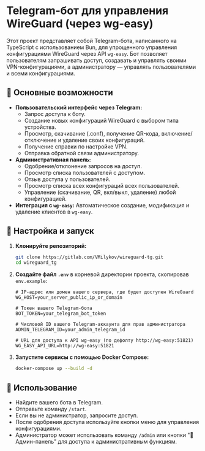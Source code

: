 # Telegram-бот для управления WireGuard (через wg-easy)

Этот проект представляет собой Telegram-бота, написанного на TypeScript с использованием Bun, для упрощенного управления конфигурациями WireGuard через API `wg-easy`. Бот позволяет пользователям запрашивать доступ, создавать и управлять своими VPN-конфигурациями, а администратору — управлять пользователями и всеми конфигурациями.

## 🌟 Основные возможности

*   **Пользовательский интерфейс через Telegram:**
    *   Запрос доступа к боту.
    *   Создание новых конфигураций WireGuard с выбором типа устройства.
    *   Просмотр, скачивание (.conf), получение QR-кода, включение/отключение и удаление своих конфигураций.
    *   Получение справки по настройке VPN.
    *   Отправка обратной связи администратору.
*   **Административная панель:**
    *   Одобрение/отклонение запросов на доступ.
    *   Просмотр списка пользователей с доступом.
    *   Отзыв доступа у пользователей.
    *   Просмотр списка всех конфигураций всех пользователей.
    *   Управление (скачивание, QR, вкл/выкл, удаление) любой конфигурацией.
*   **Интеграция с `wg-easy`:** Автоматическое создание, модификация и удаление клиентов в `wg-easy`.

## 🚀 Настройка и запуск

1.  **Клонируйте репозиторий:**
    ```bash
    git clone https://gitlab.com/VMilykov/wireguard-tg.git
    cd wireguard_tg
    ```

2.  **Создайте файл `.env`** в корневой директории проекта, скопировав `env.example`:
    ```env
    # IP-адрес или домен вашего сервера, где будет доступен WireGuard
    WG_HOST=your_server_public_ip_or_domain

    # Токен вашего Telegram-бота
    BOT_TOKEN=your_telegram_bot_token

    # Числовой ID вашего Telegram-аккаунта для прав администратора
    ADMIN_TELEGRAM_ID=your_admin_telegram_id

    # URL для доступа к API wg-easy (по дефолту http://wg-easy:51821)
    WG_EASY_API_URL=http://wg-easy:51821
    ```

3.  **Запустите сервисы с помощью Docker Compose:**
    ```bash
    docker-compose up --build -d
    ```

## 🤖 Использование

*   Найдите вашего бота в Telegram.
*   Отправьте команду `/start`.
*   Если вы не администратор, запросите доступ.
*   После одобрения доступа используйте кнопки меню для управления конфигурациями.
*   Администратор может использовать команду `/admin` или кнопки "👑 Админ-панель" для доступа к административным функциям.

